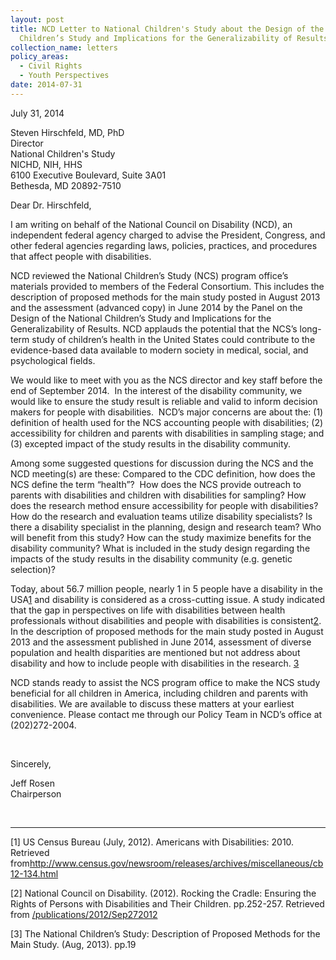 ```yaml
---
layout: post
title: NCD Letter to National Children's Study about the Design of the National
  Children’s Study and Implications for the Generalizability of Results
collection_name: letters
policy_areas:
  - Civil Rights
  - Youth Perspectives
date: 2014-07-31
---
```

July 31, 2014

Steven Hirschfeld, MD, PhD\
Director\
National Children's Study\
NICHD, NIH, HHS\
6100 Executive Boulevard, Suite 3A01\
Bethesda, MD 20892-7510

Dear Dr. Hirschfeld,

I am writing on behalf of the National Council on Disability (NCD), an independent federal agency charged to advise the President, Congress, and other federal agencies regarding laws, policies, practices, and procedures that affect people with disabilities. 

NCD reviewed the National Children’s Study (NCS) program office’s materials provided to members of the Federal Consortium. This includes the description of proposed methods for the main study posted in August 2013 and the assessment (advanced copy) in June 2014 by the Panel on the Design of the National Children’s Study and Implications for the Generalizability of Results. NCD applauds the potential that the NCS’s long-term study of children’s health in the United States could contribute to the evidence-based data available to modern society in medical, social, and psychological fields.

We would like to meet with you as the NCS director and key staff before the end of September 2014.  In the interest of the disability community, we would like to ensure the study result is reliable and valid to inform decision makers for people with disabilities.  NCD’s major concerns are about the: (1) definition of health used for the NCS accounting people with disabilities; (2) accessibility for children and parents with disabilities in sampling stage; and (3) excepted impact of the study results in the disability community.

Among some suggested questions for discussion during the NCS and the NCD meeting(s) are these: Compared to the CDC definition, how does the NCS define the term “health”?  How does the NCS provide outreach to parents with disabilities and children with disabilities for sampling? How does the research method ensure accessibility for people with disabilities? How do the research and evaluation teams utilize disability specialists? Is there a disability specialist in the planning, design and research team? Who will benefit from this study? How can the study maximize benefits for the disability community? What is included in the study design regarding the impacts of the study results in the disability community (e.g. genetic selection)?

Today, about 56.7 million people, nearly 1 in 5 people have a disability in the USA[1](https://ncd.gov/publications/2014/07312014/#endnote1) and disability is considered as a cross-cutting issue. A study indicated that the gap in perspectives on life with disabilities between health professionals without disabilities and people with disabilities is consistent[2](https://ncd.gov/publications/2014/07312014/#endnote2).  In the description of proposed methods for the main study posted in August 2013 and the assessment published in June 2014, assessment of diverse population and health disparities are mentioned but not address about disability and how to include people with disabilities in the research. [3](https://ncd.gov/publications/2014/07312014/#endnote3)

NCD stands ready to assist the NCS program office to make the NCS study beneficial for all children in America, including children and parents with disabilities. We are available to discuss these matters at your earliest convenience. Please contact me through our Policy Team in NCD’s office at (202)272-2004.

 

Sincerely,

Jeff Rosen\
Chairperson

 



- - -

[1] US Census Bureau (July, 2012). Americans with Disabilities: 2010. Retrieved from<http://www.census.gov/newsroom/releases/archives/miscellaneous/cb12-134.html>

[2] National Council on Disability. (2012). Rocking the Cradle: Ensuring the Rights of Persons with Disabilities and Their Children. pp.252-257. Retrieved from [/publications/2012/Sep272012](https://ncd.gov/publications/2012/Sep272012)

[3] The National Children’s Study: Description of Proposed Methods for the Main Study. (Aug, 2013). pp.19
